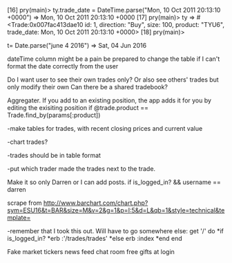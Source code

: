 [16] pry(main)> ty.trade_date = DateTime.parse("Mon, 10 Oct 2011 20:13:10 +0000")
=> Mon, 10 Oct 2011 20:13:10 +0000
[17] pry(main)> ty
=> #<Trade:0x007fac413dae10
 id: 1,
 direction: "Buy",
 size: 100,
 product: "TYU6",
 trade_date: Mon, 10 Oct 2011 20:13:10 +0000>
[18] pry(main)>

t= Date.parse("june 4 2016")
=> Sat, 04 Jun 2016

dateTime column might be a pain
be prepared to change the table
if I can't format the date correctly from the user

Do I want user to see their own trades only?
Or also see others' trades but only modify their own
Can there be a shared tradebook?

Aggregater. If you add to an existing position, the app adds it for you by editing the exisiting position
if @trade.product == Trade.find_by(params[:product])

-make tables for trades, with recent closing prices and current value

-chart trades?

-trades should be in table format

-put which trader made the trades next to the trade.


Make it so only Darren or I can add posts.
if is_logged_in? && username == darren

scrape from http://www.barchart.com/chart.php?sym=ESU16&t=BAR&size=M&v=2&g=1&p=I:5&d=L&qb=1&style=technical&template=

-remember that I took this out. Will have to go somewhere else:
get '/' do
  *if is_logged_in?
    *erb :'/trades/trades'
  *else
  erb :index
  *end
end

Fake market tickers
news feed
chat room
free gifts at login
